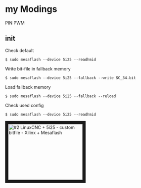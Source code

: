# my Modings

PIN  PWM

## init
Check default
```
$ sudo mesaflash --device 5i25 --readhmid
```
Write bit-file in fallback memory
```
$ sudo mesaflash --device 5i25 --fallback --write SC_34.bit
```
Load fallback memory
```
$ sudo mesaflash --device 5i25 --fallback --reload
```
Check used config
```
$ sudo mesaflash --device 5i25 --readhmid
```


<a href="http://www.youtube.com/watch?feature=player_embedded&v=vfJyw-WCSp4
" target="_blank"><img src="http://img.youtube.com/vi/vfJyw-WCSp4/0.jpg" 
alt="#2 LinuxCNC + 5i25 - custom bitfile - Xilinx + Mesaflash" width="240" height="180" border="10" /></a>
